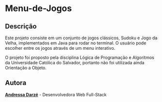 # Menu-de-Jogos

## Descrição
Este projeto consiste em um conjunto de jogos clássicos, Sudoku e Jogo da Velha, implementados em Java para rodar no terminal. O usuário pode escolher entre os jogos através de um menu interativo.

O projeto foi proposto pela disciplina Lógica de Programação e Algoritmos da Universidade Católica do Salvador, portanto não foi utilizada ainda Orientação a Objeto.

## Autora
 [**Andressa Darzé**](https://github.com/andressadarze) - Desenvolvedora Web Full-Stack

